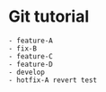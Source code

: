 # Git tutorial

    - feature-A
    - fix-B
    - feature-C
    - feature-D
    - develop
    - hotfix-A revert test

